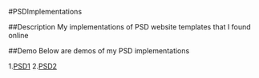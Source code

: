 #PSDImplementations

##Description
My implementations of PSD website templates that I found online

##Demo
Below are demos of my PSD implementations

1.[PSD1](http://jrasay89.github.io/PSDImplementations/PSD1/)
2.[PSD2](http://jrasay89.github.io/PSDImplementations/PSD2/)